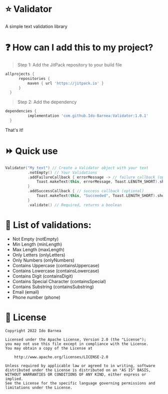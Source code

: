 # :star: Validator
A simple text validation library

# :question: How can I add this to my project?
> Step 1: Add the JitPack repository to your build file
  ```gradle
  allprojects {
		repositories {
			maven { url 'https://jitpack.io' }
		}
	}
  ```
> Step 2: Add the dependency
  ```gradle
  dependencies {
	        implementation 'com.github.Ido-Barnea:Validator:1.0.1'
	}
  ```
  That's it!

# :fast_forward: Quick use
  ```kotlin
  Validator("My text") // Create a Validator object with your text
            .notEmpty() // Your Validations
            .addFailureCallback { errorMessage -> // failure callback (optional)
                Toast.makeText(this, errorMessage, Toast.LENGTH_SHORT).show()
            }
            .addSuccessCallback { // success callback (optional)
                Toast.makeText(this, "Succeeded", Toast.LENGTH_SHORT).show()
            }
            .validate() // Required, returns a boolean
  ```

# :book: List of validations:
- Not Empty (notEmpty)
- Min Length (minLength)
- Max Length (maxLength)
- Only Letters (onlyLetters)
- Only Numbers (onlyNumbers)
- Contains Uppercase (containsUppercase)
- Contains Lowercase (containsLowercase)
- Contains Digit (containsDigit)
- Contains Special Character (containsSpecial)
- Contains Substring (containsSubstring)
- Email (email)
- Phone number (phone)

# :briefcase: License
```
Copyright 2022 Ido Barnea

Licensed under the Apache License, Version 2.0 (the "License");
you may not use this file except in compliance with the License.
You may obtain a copy of the License at

    http://www.apache.org/licenses/LICENSE-2.0

Unless required by applicable law or agreed to in writing, software
distributed under the License is distributed on an "AS IS" BASIS,
WITHOUT WARRANTIES OR CONDITIONS OF ANY KIND, either express or implied.
See the License for the specific language governing permissions and
limitations under the License.
